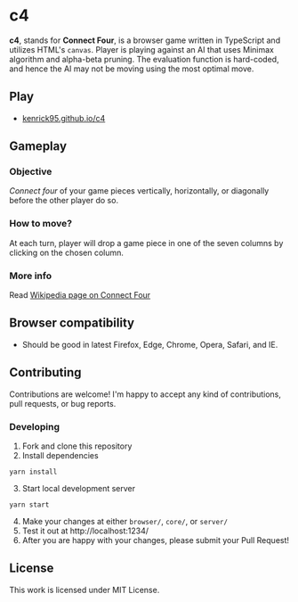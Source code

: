 c4
==

**c4**, stands for **Connect Four**, is a browser game written in TypeScript and utilizes HTML's `canvas`. Player is playing against an AI that uses Minimax algorithm and alpha-beta pruning. The evaluation function is hard-coded, and hence the AI may not be moving using the most optimal move.

## Play
* [kenrick95.github.io/c4](https://kenrick95.github.io/c4/)

## Gameplay
### Objective
*Connect four* of your game pieces vertically, horizontally, or diagonally before the other player do so.

### How to move?
At each turn, player will drop a game piece in one of the seven columns by clicking on the chosen column.

### More info
Read [Wikipedia page on Connect Four](https://en.wikipedia.org/wiki/Connect_Four)

## Browser compatibility
- Should be good in latest Firefox, Edge, Chrome, Opera, Safari, and IE.

## Contributing
Contributions are welcome! I'm happy to accept any kind of contributions, pull requests, or bug reports.

### Developing

1. Fork and clone this repository
2. Install dependencies
  ```
  yarn install
  ```
3. Start local development server
  ```
  yarn start
  ```
4. Make your changes at either `browser/`, `core/`, or `server/`
5. Test it out at http://localhost:1234/
6. After you are happy with your changes, please submit your Pull Request!

## License
This work is licensed under MIT License.
